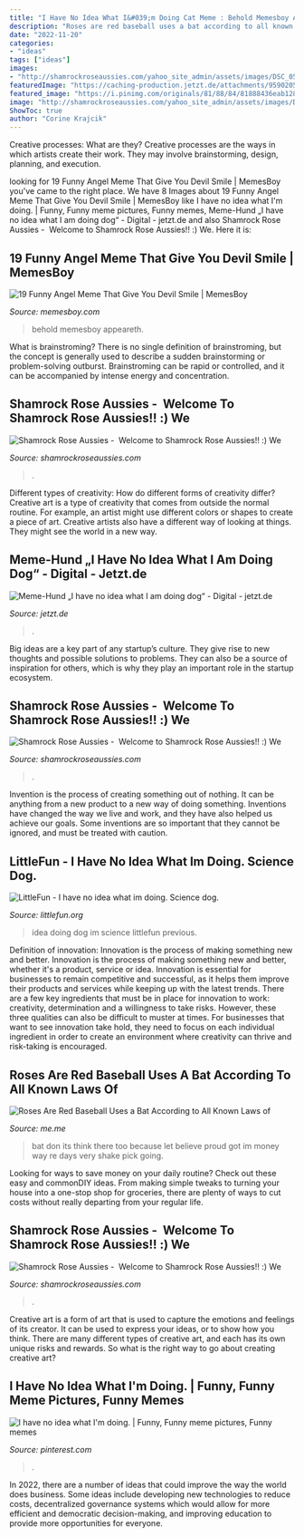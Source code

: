 ```yaml
---
title: "I Have No Idea What I&#039;m Doing Cat Meme : Behold Memesboy Appeareth"
description: "Roses are red baseball uses a bat according to all known laws of"
date: "2022-11-20"
categories:
- "ideas"
tags: ["ideas"]
images:
- "http://shamrockroseaussies.com/yahoo_site_admin/assets/images/DSC_0576.13110654_std.jpg"
featuredImage: "https://caching-production.jetzt.de/attachments/959020576230003450-bildschirmfoto-2018-01-09-um-13-30-41.78.0.1002.1002.full.png"
featured_image: "https://i.pinimg.com/originals/81/88/84/81888436eab128f4d202e198330ba241.png"
image: "http://shamrockroseaussies.com/yahoo_site_admin/assets/images/DSC_0576.13110654_std.jpg"
ShowToc: true
author: "Corine Krajcik"
---
```



Creative processes: What are they?
Creative processes are the ways in which artists create their work. They may involve brainstorming, design, planning, and execution.

	

		
looking for 19 Funny Angel Meme That Give You Devil Smile | MemesBoy you've came to the right place. We have 8 Images about 19 Funny Angel Meme That Give You Devil Smile | MemesBoy like I have no idea what I&#039;m doing. | Funny, Funny meme pictures, Funny memes, Meme-Hund „I have no idea what I am doing dog“ - Digital - jetzt.de and also Shamrock Rose Aussies - ﻿﻿﻿ Welcome to Shamrock Rose Aussies!! :) We. Here it is:
		
    
## 19 Funny Angel Meme That Give You Devil Smile | MemesBoy

<img loading=lazy src="https://memesboy.com/wp-content/uploads/2018/10/Behold-An-Angel-Of-Angel-Meme.jpg" onerror="this.onerror=null;this.src='https://tse3.mm.bing.net/th?id=OIP.1hKqPCM3oa3Iz4jatxv5FgAAAA&amp;pid=15.1';" alt="19 Funny Angel Meme That Give You Devil Smile | MemesBoy">

_Source: memesboy.com_

>behold memesboy appeareth. 

	

What is brainstroming?
There is no single definition of brainstroming, but the concept is generally used to describe a sudden brainstorming or problem-solving outburst. Brainstroming can be rapid or controlled, and it can be accompanied by intense energy and concentration.

    
## Shamrock Rose Aussies - ﻿﻿﻿ Welcome To Shamrock Rose Aussies!! :) We

<img loading=lazy src="http://shamrockroseaussies.com/yahoo_site_admin/assets/images/DSC_0179.167205717_std.JPG" onerror="this.onerror=null;this.src='https://tse3.mm.bing.net/th?id=OIP.WN0VHkzBqgx17FFHAO9S8gHaE-&amp;pid=15.1';" alt="Shamrock Rose Aussies - ﻿﻿﻿ Welcome to Shamrock Rose Aussies!! :) We">

_Source: shamrockroseaussies.com_

>. 

	

Different types of creativity: How do different forms of creativity differ?
Creative art is a type of creativity that comes from outside the normal routine. For example, an artist might use different colors or shapes to create a piece of art. Creative artists also have a different way of looking at things. They might see the world in a new way.

    
## Meme-Hund „I Have No Idea What I Am Doing Dog“ - Digital - Jetzt.de

<img loading=lazy src="https://caching-production.jetzt.de/attachments/959020576230003450-bildschirmfoto-2018-01-09-um-13-30-41.78.0.1002.1002.full.png" onerror="this.onerror=null;this.src='https://tse2.mm.bing.net/th?id=OIP.PeAHhXvCDwoureOctxslvwHaHa&amp;pid=15.1';" alt="Meme-Hund „I have no idea what I am doing dog“ - Digital - jetzt.de">

_Source: jetzt.de_

>. 

	

Big ideas are a key part of any startup’s culture. They give rise to new thoughts and possible solutions to problems. They can also be a source of inspiration for others, which is why they play an important role in the startup ecosystem.

    
## Shamrock Rose Aussies - ﻿﻿﻿ Welcome To Shamrock Rose Aussies!! :) We

<img loading=lazy src="http://shamrockroseaussies.com/yahoo_site_admin/assets/images/DSC_0576.13110654_std.jpg" onerror="this.onerror=null;this.src='https://tse2.mm.bing.net/th?id=OIP.BLTOL6XPwbDDRtMsusZ51AHaGR&amp;pid=15.1';" alt="Shamrock Rose Aussies - ﻿﻿﻿ Welcome to Shamrock Rose Aussies!! :) We">

_Source: shamrockroseaussies.com_

>. 

	

Invention is the process of creating something out of nothing. It can be anything from a new product to a new way of doing something. Inventions have changed the way we live and work, and they have also helped us achieve our goals. Some inventions are so important that they cannot be ignored, and must be treated with caution.

    
## LittleFun - I Have No Idea What Im Doing. Science Dog.

<img loading=lazy src="http://littlefun.org/uploads/53a9eebce691b22ba4ab32e3_736.jpg" onerror="this.onerror=null;this.src='https://tse2.mm.bing.net/th?id=OIP.4RDk8aJXBcfyOXSqx-HLxAHaEN&amp;pid=15.1';" alt="LittleFun - I have no idea what im doing. Science dog.">

_Source: littlefun.org_

>idea doing dog im science littlefun previous. 

	

Definition of innovation: Innovation is the process of making something new and better.
Innovation is the process of making something new and better, whether it's a product, service or idea. Innovation is essential for businesses to remain competitive and successful, as it helps them improve their products and services while keeping up with the latest trends.
There are a few key ingredients that must be in place for innovation to work: creativity, determination and a willingness to take risks. However, these three qualities can also be difficult to muster at times. For businesses that want to see innovation take hold, they need to focus on each individual ingredient in order to create an environment where creativity can thrive and risk-taking is encouraged.

    
## Roses Are Red Baseball Uses A Bat According To All Known Laws Of

<img loading=lazy src="https://pics.me.me/thumb_roses-are-red-baseball-uses-a-bat-according-to-all-63456477.png" onerror="this.onerror=null;this.src='https://tse2.mm.bing.net/th?id=OIP.Tk-cabqKL9HBoNfTTIU8cwAAAA&amp;pid=15.1';" alt="Roses Are Red Baseball Uses a Bat According to All Known Laws of">

_Source: me.me_

>bat don its think there too because let believe proud got im money way re days very shake pick going. 

	

Looking for ways to save money on your daily routine? Check out these easy and commonDIY ideas. From making simple tweaks to turning your house into a one-stop shop for groceries, there are plenty of ways to cut costs without really departing from your regular life.

    
## Shamrock Rose Aussies - ﻿﻿﻿ Welcome To Shamrock Rose Aussies!! :) We

<img loading=lazy src="http://shamrockroseaussies.com/yahoo_site_admin/assets/images/DSC_0756.10500148_std.jpg" onerror="this.onerror=null;this.src='https://tse1.mm.bing.net/th?id=OIP.GbFGas-ayDWMUd_9vgedSwHaGO&amp;pid=15.1';" alt="Shamrock Rose Aussies - ﻿﻿﻿ Welcome to Shamrock Rose Aussies!! :) We">

_Source: shamrockroseaussies.com_

>. 

	

Creative art is a form of art that is used to capture the emotions and feelings of its creator. It can be used to express your ideas, or to show how you think. There are many different types of creative art, and each has its own unique risks and rewards. So what is the right way to go about creating creative art?

    
## I Have No Idea What I&#039;m Doing. | Funny, Funny Meme Pictures, Funny Memes

<img loading=lazy src="https://i.pinimg.com/originals/81/88/84/81888436eab128f4d202e198330ba241.png" onerror="this.onerror=null;this.src='https://tse3.mm.bing.net/th?id=OIP.lFU5yQc0bhQySWuy_ep27wHaLH&amp;pid=15.1';" alt="I have no idea what I&#039;m doing. | Funny, Funny meme pictures, Funny memes">

_Source: pinterest.com_

>. 

	

In 2022, there are a number of ideas that could improve the way the world does business. Some ideas include developing new technologies to reduce costs, decentralized governance systems which would allow for more efficient and democratic decision-making, and improving education to provide more opportunities for everyone.

